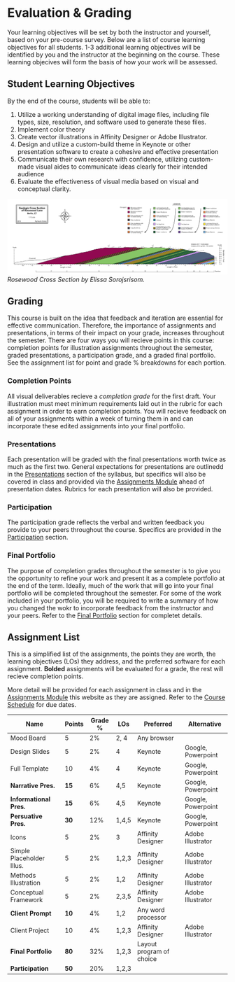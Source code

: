 # Evaluation & Grading

Your learning objectives will be set by both the instructor and yourself, based on your pre-course survey. Below are a list of course learning objectives for all students. 1-3  additional learning objectives will be identified by you and the instructor at the beginning on the course. These learning objecives will form the basis of how your work will be assessed.

## Student Learning Objectives
By the end of the course, students will be able to:

1. Utilize a working understanding of digital image files, including file types, size, resolution, and software used to generate these files.
2. Implement color theory 
3. Create vector illustrations in Affinity Designer or Adobe Illustrator. 
4. Design and utilize a custom-build theme in Keynote or other presentation software to create a cohesive and effective presentation
5. Communicate their own research with confidence, utilizing custom-made visual aides to communicate ideas clearly for their intended audience
6. Evaluate the effectiveness of visual media based on visual and conceptual clarity.

![Rosewood Cross Section](images/xsect.png)
<span class="caption">*Rosewood Cross Section by Elissa Sorojsrisom.*</span>

## Grading
This course is built on the idea that feedback and iteration are essential for effective communication. Therefore, the importance of assignments and presentations, in terms of their impact on your grade, increases throughout the semester. There are four ways you will recieve points in this course: completion points for illustration assignments throughout the semester, graded presentations, a participation grade, and a graded final portfolio. See the assignment list for point and grade % breakdowns for each portion. 

### Completion Points
All visual deliverables recieve a *completion grade* for the first draft. Your illustration must meet minimum requirements laid out in the rubric for each assignment in order to earn completion points. You will recieve feedback on all of your assignments within a week of turning them in and  can incorporate these edited assignments into your final portfolio. 

### Presentations
Each presentation will be graded with the final presentations worth twice as much as the first two. General expectations for presentations are outlinedd in the [Presentations](/Presentatitions/) section of the syllabus, but specifics will also be covered in class and provided via the [Assignments Module](/assignments/) ahead of presentation dates. Rubrics for each presentation will also be provided. 

### Participation
The participation grade reflects the verbal and written feedback you provide to your peers throughout the course. Specifics are provided in the [Participation](/participation) section.

### Final Portfolio
The purpose of completion grades throughout the semester is to give you the opportunity to refine your work and present it as a complete portfolio at the end of the term. Ideally, much of the work that will go into your final portfolio will be completed throughout the semester. For some of the work included in your portfolio, you will be required to write a summary of how you changed the wokr to incorporate feedback from the instrructor and your peers. Refer to the [Final Portfolio](/final/) section for completet details. 

## Assignment List

This is a simplified list of the assignments, the points they are worth, the learning objectives (LOs) they address, and the preferred software for each assignment. **Bolded** assignments will be evaluated for a grade, the rest will recieve completion points. 

More detail will be provided for each assignment in class and in the [Assignments Module](/assignments/) this website as they are assigned. Refer to the [Course Schedule](/structure/) for due dates. 


| Name                       | Points | Grade % | LOs   | Preferred  | Alternative |
| -------------------------- | ------ | ------- | ----- | ---------  | ----------- |
| Mood Board                 | 5      | 2%      | 2, 4  | Any browser|             |
| Design Slides              | 5      | 2%      | 4     | Keynote    | Google, Powerpoint|
| Full Template              | 10     | 4%      | 4     | Keynote    | Google, Powerpoint|
| **Narrative Pres.**        | **15** | 6%      | 4,5   | Keynote    | Google, Powerpoint|
| **Informational Pres.**    | **15** | 6%      | 4,5   | Keynote    | Google, Powerpoint|
| **Persuative Pres.**       | **30** | 12%     | 1,4,5 | Keynote    | Google, Powerpoint|
| Icons                      | 5      | 2%      | 3     | Affinity Designer | Adobe Illustrator|
| Simple Placeholder Illus.  | 5      | 2%      | 1,2,3 | Affinity Designer | Adobe Illustrator|
| Methods Illustration       | 5      | 2%      | 1,2   | Affinity Designer | Adobe Illustrator|
| Conceptual Framework       | 5      | 2%      | 2,3,5 | Affinity Designer | Adobe Illustrator|
| **Client Prompt**          | **10** | 4%      | 1,2   | Any word processor|      |
| Client Project             | 10     | 4%      | 1,2,3 | Affinity Designer | Adobe Illustrator|
| **Final Portfolio**        | **80** | 32%     | 1,2,3 | Layout program of choice ||
| **Participation**          | **50** | 20%     | 1,2,3 |           |              |


